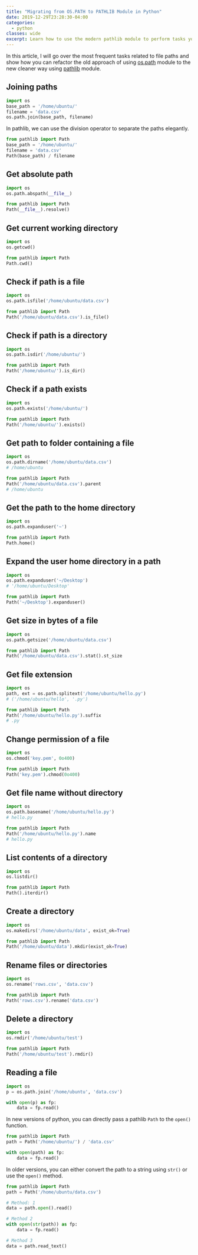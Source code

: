 ```yaml
---
title: "Migrating from OS.PATH to PATHLIB Module in Python"
date: 2019-12-29T23:28:30-04:00
categories:
  - python
classes: wide
excerpt: Learn how to use the modern pathlib module to perform tasks you have been using os.path for.
---
```


In this article, I will go over the most frequent tasks related to file paths and show how you can refactor the old approach of using [os.path](https://docs.python.org/3/library/os.path.html) module to the new cleaner way using [pathlib](https://docs.python.org/3/library/pathlib.html) module.

## Joining paths

```python
import os
base_path = '/home/ubuntu/'
filename = 'data.csv'
os.path.join(base_path, filename)
```

In pathlib, we can use the division operator to separate the paths elegantly.

```python
from pathlib import Path
base_path = '/home/ubuntu/'
filename = 'data.csv'
Path(base_path) / filename
```

## Get absolute path

```python
import os
os.path.abspath(__file__)
```

```python
from pathlib import Path
Path(__file__).resolve()
```

## Get current working directory

```python
import os
os.getcwd()
```

```python
from pathlib import Path
Path.cwd()
```

## Check if path is a file

```python
import os
os.path.isfile('/home/ubuntu/data.csv')
```

```python
from pathlib import Path
Path('/home/ubuntu/data.csv').is_file()
```

## Check if path is a directory

```python
import os
os.path.isdir('/home/ubuntu/')
```

```python
from pathlib import Path
Path('/home/ubuntu/').is_dir()
```

## Check if a path exists

```python
import os
os.path.exists('/home/ubuntu/')
```

```python
from pathlib import Path
Path('/home/ubuntu/').exists()
```

## Get path to folder containing a file

```python
import os
os.path.dirname('/home/ubuntu/data.csv')
# /home/ubuntu
```

```python
from pathlib import Path
Path('/home/ubuntu/data.csv').parent
# /home/ubuntu
```

## Get the path to the home directory

```python
import os
os.path.expanduser('~')
```

```python
from pathlib import Path
Path.home()
```

## Expand the user home directory in a path

```python
import os
os.path.expanduser('~/Desktop')
# '/home/ubuntu/Desktop'
```

```python
from pathlib import Path
Path('~/Desktop').expanduser()
```

## Get size in bytes of a file

```python
import os
os.path.getsize('/home/ubuntu/data.csv')
```

```python
from pathlib import Path
Path('/home/ubuntu/data.csv').stat().st_size
```

## Get file extension

```python
import os
path, ext = os.path.splitext('/home/ubuntu/hello.py')
# ('/home/ubuntu/hello', '.py')
```

```python
from pathlib import Path
Path('/home/ubuntu/hello.py').suffix
# .py
```

## Change permission of a file

```python
import os
os.chmod('key.pem', 0o400)
```

```python
from pathlib import Path
Path('key.pem').chmod(0o400)
```

## Get file name without directory

```python
import os
os.path.basename('/home/ubuntu/hello.py')
# hello.py
```

```python
from pathlib import Path
Path('/home/ubuntu/hello.py').name
# hello.py
```

## List contents of a directory

```python
import os
os.listdir()
```

```python
from pathlib import Path
Path().iterdir()
```

## Create a directory

```python
import os
os.makedirs('/home/ubuntu/data', exist_ok=True)
```

```python
from pathlib import Path
Path('/home/ubuntu/data').mkdir(exist_ok=True)
```

## Rename files or directories

```python
import os
os.rename('rows.csv', 'data.csv')
```

```python
from pathlib import Path
Path('rows.csv').rename('data.csv')
```

## Delete a directory

```python
import os
os.rmdir('/home/ubuntu/test')
```

```python
from pathlib import Path
Path('/home/ubuntu/test').rmdir()
```

## Reading a file

```python
import os
p = os.path.join('/home/ubuntu', 'data.csv')

with open(p) as fp:
    data = fp.read()
```

In new versions of python, you can directly pass a pathlib `Path` to the `open()` function.

```python
from pathlib import Path
path = Path('/home/ubuntu/') / 'data.csv'

with open(path) as fp:
    data = fp.read()
```

In older versions, you can either convert the path to a string using `str()` or use the `open()` method.

```python
from pathlib import Path
path = Path('/home/ubuntu/data.csv')

# Method: 1
data = path.open().read()

# Method 2
with open(str(path)) as fp:
    data = fp.read()

# Method 3
data = path.read_text()
```
